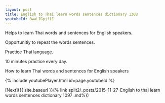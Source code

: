 ```yaml
---
layout: post
title: English to Thai learn words sentences dictionary 1308 
youtubeId: 8waLIGpjf1E
---
```

 
 
Helps to learn Thai words and sentences for English speakers.

Opportunitiy to repeat the words sentences. 

Practice Thai language. 
 
10 minutes practice every day. 
 
How to learn Thai words and sentences for English speakers 
 
{% include youtubePlayer.html id=page.youtubeId %}
 
 
[Next]({{ site.baseurl }}{% link  split2/_posts/2015-11-27-English to thai learn words sentences dictionary 1097 .md%})
 
